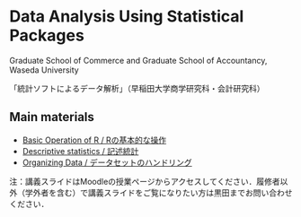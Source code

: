 # Data Analysis Using Statistical Packages

Graduate School of Commerce and Graduate School of Accountancy, Waseda University

「統計ソフトによるデータ解析」（早稲田大学商学研究科・会計研究科）

## Main materials

* [Basic Operation of R / Rの基本的な操作](https://kurodaecon.github.io/dasp/basic.html)
* [Descriptive statistics / 記述統計](https://kurodaecon.github.io/dasp/descriptive_stat.html)
* [Organizing Data / データセットのハンドリング](https://kurodaecon.github.io/dasp/organizing_data.html)

注：講義スライドはMoodleの授業ページからアクセスしてください．履修者以外（学外者を含む）で講義スライドをご覧になりたい方は黒田までお問い合わせください．
